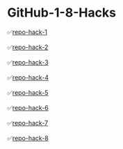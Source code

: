 # GitHub-1-8-Hacks
✅[repo-hack-1](https://github.com/paty0602/git_h_1)
<br><br>
✅[repo-hack-2](https://github.com/paty0602/git_h_2)
<br><br>
✅[repo-hack-3](https://github.com/paty0602/git_h_3)
<br><br>
✅[repo-hack-4](https://github.com/paty0602/git_h_4)
<br><br>
✅[repo-hack-5](https://github.com/paty0602/git_h_5)
<br><br>
✅[repo-hack-6](https://github.com/paty0602/git_h_6)
<br><br>
✅[repo-hack-7](https://github.com/paty0602/git_h_7)
<br><br>
✅[repo-hack-8](https://github.com/paty0602/git_h_8)
<br><br>
